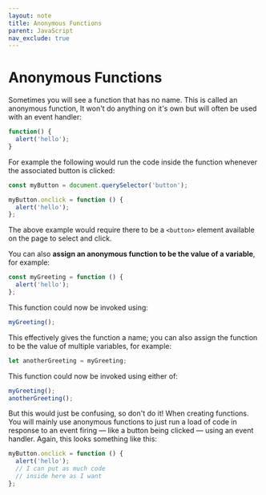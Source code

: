 ```yaml
---
layout: note
title: Anonymous Functions
parent: JavaScript
nav_exclude: true
---
```


# Anonymous Functions

Sometimes you will see a function that has no name. This is called an anonymous function, It won't do anything on it's own but will often be used with an event handler:

```javascript
function() {
  alert('hello');
}
```

For example the following would run the code inside the function whenever the associated button is clicked:

```javascript
const myButton = document.querySelector('button');

myButton.onclick = function () {
  alert('hello');
};
```

The above example would require there to be a `<button>` element available on the page to select and click.

You can also **assign an anonymous function to be the value of a variable**, for example:

```javascript
const myGreeting = function () {
  alert('hello');
};
```

This function could now be invoked using:

```javascript
myGreeting();
```

This effectively gives the function a name; you can also assign the function to be the value of multiple variables, for example:

```javascript
let anotherGreeting = myGreeting;
```

This function could now be invoked using either of:

```javascript
myGreeting();
anotherGreeting();
```

But this would just be confusing, so don't do it! When creating functions. You will mainly use anonymous functions to just run a load of code in response to an event firing — like a button being clicked — using an event handler. Again, this looks something like this:

```javascript
myButton.onclick = function () {
  alert('hello');
  // I can put as much code
  // inside here as I want
};
```
